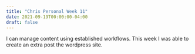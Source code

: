 ```yaml
---
title: "Chris Personal Week 11"
date: 2021-09-19T00:00:00-04:00
draft: false
---
```

I can manage content using established workflows. This week I was able to create an extra post the wordpress site. 
